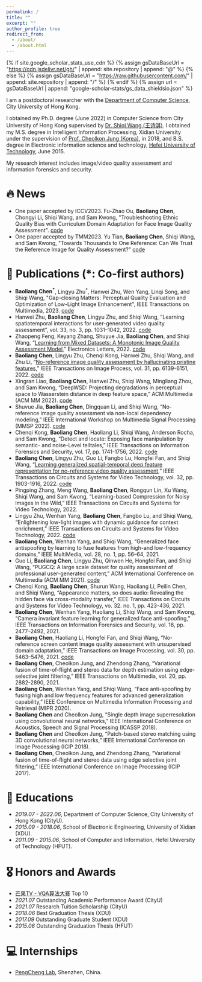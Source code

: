 ```yaml
---
permalink: /
title: ""
excerpt: ""
author_profile: true
redirect_from: 
  - /about/
  - /about.html
---
```


{% if site.google_scholar_stats_use_cdn %}
{% assign gsDataBaseUrl = "https://cdn.jsdelivr.net/gh/" | append: site.repository | append: "@" %}
{% else %}
{% assign gsDataBaseUrl = "https://raw.githubusercontent.com/" | append: site.repository | append: "/" %}
{% endif %}
{% assign url = gsDataBaseUrl | append: "google-scholar-stats/gs_data_shieldsio.json" %}

<span class='anchor' id='about-me'></span>

I am a postdoctoral researcher with the [Department of Computer Science](https://www.cs.cityu.edu.hk/), City University of Hong Kong. 

I obtained my Ph.D. degree (June 2022) in Computer Science from City University of Hong Kong supervised by [Dr. Shiqi Wang (王诗淇)](https://www.cs.cityu.edu.hk/~shiqwang/). I obtained my M.S. degree in Intelligent Information Processing, Xidian University under the supervision of [Prof. Cheolkon Jung (Korea)](https://see.xidian.edu.cn/media/), in 2018, and B.S. degree in Electronic information science and technology, [Hefei University of Technology](https://www.hfut.edu.cn/), June 2015. 

My research interest includes image/video quality assessment and information forensics and security. 


# 🔥 News
- One paper accepted by ICCV2023. Fu-Zhao Ou, **Baoliang Chen**, Chongyi Li,  Shiqi Wang, and Sam Kwong, "Troubleshooting Ethnic Quality Bias with Curriculum Domain Adaptation for Face Image Quality Assessment". [code](https://github.com/oufuzhao/EQBM)
- One paper accepted by TMM2023. Yu Tian, **Baoliang Chen**, Shiqi Wang, and Sam Kwong, "Towards Thousands to One Reference: Can We Trust the Reference Image for Quality Assessment?" [code](https://github.com/ytian73/FLRE)
# 📝 Publications (*: Co-first authors)
-  **Baoliang Chen<sup>*</sup>**, Lingyu Zhu<sup>*</sup>, Hanwei Zhu, Wen Yang, Linqi Song, and Shiqi Wang, "Gap-closing Matters: Perceptual Quality Evaluation and  Optimization of Low-Light Image Enhancement", IEEE Transactions on Multimedia, 2023. [code](https://github.com/Baoliang93/IACA_For_Lowlight_IQA)
-  Hanwei Zhu, **Baoliang Chen**, Lingyu Zhu, and Shiqi Wang, “Learning spatiotemporal interactions for user-generated video quality assessment”, vol. 33, no. 3, pp. 1031–1042, 2022. [code](https://github.com/h4nwei/STI-VQA)
- Zhaopeng Feng, Keyang Zhang, Shuyue Jia, **Baoliang Chen**, and Shiqi Wang, “[Learning from Mixed Datasets: A Monotonic Image Quality Assessment Model](https://ietresearch.onlinelibrary.wiley.com/doi/full/10.1049/ell2.12698),” Electronics Letters, 2022. [code](https://github.com/fzp0424/MonotonicIQA)
- **Baoliang Chen**, Lingyu Zhu, Chenqi Kong, Hanwei Zhu, Shiqi Wang, and Zhu Li, “[No-reference image quality assessment by hallucinating pristine features](https://ieeexplore.ieee.org/document/9894272),” IEEE Transactions on Image Process, vol. 31, pp. 6139-6151, 2022. [code](https://github.com/Baoliang93/FPR)
- Xingran Liao, **Baoliang Chen**, Hanwei Zhu, Shiqi Wang, Mingliang Zhou, and Sam Kwong, “DeepWSD: Projecting degradations in perceptual space to Wasserstein distance in deep feature space,”  ACM Multimedia (ACM MM 2022). [code](https://github.com/Buka-Xing/DeepWSD)
- Shuvue Jia, **Baoliang Chen**, Dingquan Li, and Shiqi Wang, “No-reference image quality assessment via non-local dependency modeling,”  IEEE International Workshop on Multimedia Signal Processing (MMSP 2022). [code](https://github.com/SuperBruceJia/NLNet-IQA)
- Chenqi Kong, **Baoliang Chen**, Haoliang Li, Shiqi Wang, Anderson Rocha, and Sam Kwong, “Detect and locate: Exposing face manipulation by semantic- and noise-Level telltales,”  IEEE Transactions on Information Forensics and Security, vol. 17, pp. 1741-1756, 2022. [code](https://github.com/ChenqiKONG/Detect_and_Locate)
- **Baoliang Chen**, Lingyu Zhu, Guo Li, Fangbo Lu, Hongfei Fan, and Shiqi Wang, “[Learning generalized spatial-temporal deep feature representation for no-reference video quality assessment](https://ieeexplore.ieee.org/document/9452150),” IEEE Transactions on Circuits and Systems for Video Technology, vol. 32, pp. 1903-1916, 2022. [code](https://github.com/Baoliang93/GSTVQA)
- Pingping Zhang, Meng Wang, **Baoliang Chen**, Rongqun Lin, Xu Wang, Shiqi Wang, and Sam Kwong, “Learning-based Compression for Noisy Images in the Wild,” IEEE Transactions on Circuits and Systems for Video Technology, 2022.
- Lingyu Zhu, Wenhan Yang, **Baoliang Chen**, Fangbo Lu, and Shiqi Wang, “Enlightening low-light images with dynamic guidance for context enrichment,” IEEE Transactions on Circuits and Systems for Video Technology, 2022. [code](https://github.com/lingyzhu0101/GEMSC)
- **Baoliang Chen**, Wenhan Yang, and Shiqi Wang, “Generalized face antispoofing by learning to fuse  features from high-and low-frequency domains,” IEEE MultiMedia, vol. 28, no. 1, pp. 56–64, 2021.
- Guo Li, **Baoliang Chen**, Lingyu Zhu, Qinwen He, Hongfei Fan, and Shiqi Wang, “PUGCQ: A large scale  dataset for quality assessment of professional user-generated content,”  ACM International Conference on Multimedia (ACM MM 2021). [code](https://github.com/wlkdb/pugcq_create)
- Chenqi Kong, **Baoliang Chen**, Shurun Wang, Haoliang Li, Peilin Chen, and Shiqi Wang, “Appearance matters, so does audio: Revealing the hidden face via cross-modality transfer,” IEEE Transactions on Circuits and Systems for Video Technology, vo. 32. no. 1, pp. 423-436, 2021.
- **Baoliang Chen**, Wenhan Yang, Haoliang  Li, Shiqi  Wang, and Sam Kwong, “Camera invariant feature  learning for generalized face anti-spoofing,” IEEE Transactions on Information Forensics and Security, vol. 16, pp. 2477–2492, 2021.
- **Baoliang Chen**, Haoliang Li, Hongfei Fan, and Shiqi  Wang, “No-reference screen content image quality  assessment with unsupervised domain adaptation,” IEEE Transactions on Image Processing, vol. 30, pp. 5463–5476, 2021. [code](https://mega.nz/folder/2LxFAZjQ#ZneNvMSKxCbLf0eEgPXfNw)
- **Baoliang Chen**, Cheolkon Jung, and Zhendong Zhang, “Variational fusion of time-of-flight and stereo data for depth estimation using edge-selective joint filtering,” IEEE Transactions on Multimedia, vol. 20, pp. 2882-2890, 2021.
- **Baoliang Chen**,  Wenhan Yang,  and  Shiqi Wang, “Face anti-spoofing by fusing high and low frequency  features for advanced generalization capability,” IEEE Conference  on  Multimedia  Information  Processing  and  Retrieval (MIPR 2020).
- **Baoliang Chen** and Cheolkon Jung, “Single depth image superresolution using convolutional neural networks,” IEEE International Conference on Acoustics, Speech and Signal Processing (ICASSP 2018).
- **Baoliang Chen** and Cheolkon Jung, “Patch-based stereo matching using 3D convolutional neural networks,” IEEE International Conference on Image Processing (ICIP 2018).
- **Baoliang Chen**, Cheolkon Jung, and Zhendong Zhang, “Variational fusion of time-of-ﬂight and stereo data using edge selective joint filtering,” IEEE International Conference on Image Processing (ICIP 2017).


# 📖 Educations
- *2019.07 - 2022.06*,  Department of Computer Science, City University of Hong Kong (CityU). 
- *2015.09 - 2018.06*,  School of Electronic Engineering, University of Xidian (XDU). 
- *2011.09 - 2015.06*,  School of Computer and Information, Hefei University of Technology (HFUT).

# 🎖 Honors and Awards
- [芒果TV - VQA算法大赛](https://challenge.ai.mgtv.com/contest/detail/17) Top 10
- *2021.07*  Outstanding Academic Performance Award (CityU)
- *2021.07*  Research Tuition Scholarship (CityU)
- *2018.06*  Best Graduation Thesis (XDU)
- *2017.09*  Outstanding Graduate Student (XDU)
- *2015.06*  Outstanding Graduation Thesis (HFUT)

# 💻 Internships
- [PengCheng Lab](https://www.pcl.ac.cn/), Shenzhen, China.
